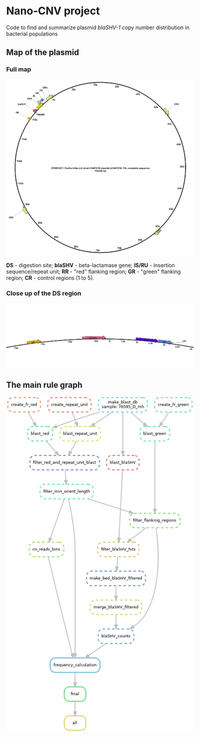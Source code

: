 # Nano-CNV project

Code to find and summarize plasmid *blaSHV-1* copy number distribution in bacterial populations

## Map of the plasmid


### Full map

![full map](images/plasmid_full_map.png)

**DS** - digestion site; **blaSHV** - beta-lactamase gene; **IS/RU** - insertion sequence/repeat unit; **RR** - "red" flanking region; **GR** - "green" flanking region; **CR** - control regions (1 to 5).

### Close up of the DS region

![DS region](images/ds_region_annotation.png)

## The main rule graph

![DAG](images/rulegraph.png)
